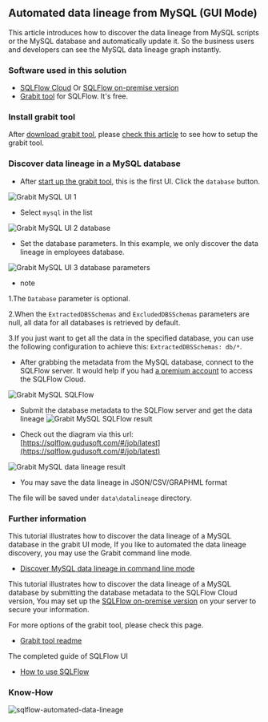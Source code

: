 ## Automated data lineage from MySQL (GUI Mode)
This article introduces how to discover the data lineage from MySQL scripts or the MySQL database and automatically update it. 
So the business users and developers can see the MySQL data lineage graph instantly.

### Software used in this solution
- [SQLFlow Cloud](https://sqlflow.gudusoft.com) Or [SQLFlow on-premise version](https://www.gudusoft.com/sqlflow-on-premise-version/)
- [Grabit tool](https://www.gudusoft.com/grabit/) for SQLFlow. It's free.


### Install grabit tool
After [download grabit tool](https://www.gudusoft.com/grabit/), please [check this article](https://github.com/sqlparser/sqlflow_public/tree/master/grabit) 
to see how to setup the grabit tool.

### Discover data lineage in a MySQL database
- After [start up the grabit tool](https://github.com/sqlparser/sqlflow_public/tree/master/grabit#running-the-grabit-tool), this is the first UI.
Click the `database` button.

![Grabit MySQL UI 1](grabit-mysql-1.png)

-  Select `mysql` in the list

![Grabit MySQL UI 2 database](grabit-mysql-2-database.png)

- Set the database parameters. In this example, we only discover the data lineage in employees database.

![Grabit MySQL UI 3 database parameters](grabit-mysql-3-database-parameters.png)

- note

1.The `Database` parameter is optional.

2.When the `ExtractedDBSSchemas` and `ExcludedDBSSchemas` parameters are null, all data for all databases is retrieved by default.

3.If you just want to get all the data in the specified database, you can use the following configuration to achieve this: `ExtractedDBSSchemas: db/*`.

- After grabbing the metadata from the MySQL database, connect to the SQLFlow server. 
It would help if you had [a premium account](https://github.com/sqlparser/sqlflow_public/blob/master/sqlflow-userid-secret.md) to access the SQLFlow Cloud.

![Grabit MySQL SQLFlow](grabit-mysql-4-sqlflow.png)

- Submit the database metadata to the SQLFlow server and get the data lineage 
![Grabit MySQL SQLFlow result](grabit-mysql-5-sqlflow-result.png)

- Check out the diagram via this url: [https://sqlflow.gudusoft.com/#/job/latest](https://sqlflow.gudusoft.com/#/job/latest)

![Grabit MySQL data lineage result](grabit-mysql-6-data-lineage-result.png)

- You may save the data lineage in JSON/CSV/GRAPHML format

The file will be saved under `data\datalineage` directory.

### Further information
This tutorial illustrates how to discover the data lineage of a MySQL database in the grabit UI mode,
If you like to automated the data lineage discovery, you may use the Grabit command line mode.

- [Discover MySQL data lineage in command line mode](grabit-mysql-command-line.md)


This tutorial illustrates how to discover the data lineage of a MySQL database by submitting the database
metadata to the SQLFlow Cloud version, You may set up the [SQLFlow on-premise version](https://www.gudusoft.com/sqlflow-on-premise-version/)
on your server to secure your information.

For more options of the grabit tool, please check this page.
- [Grabit tool readme](https://github.com/sqlparser/sqlflow_public/tree/master/grabit)

The completed guide of SQLFlow UI
- [How to use SQLFlow](https://github.com/sqlparser/sqlflow_public/blob/master/sqlflow_guide.md)



### Know-How
![sqlflow-automated-data-lineage](/images/sqlflow-overview-grabit.png "SQLFlow automated data lineage")
